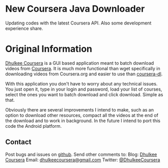 # New Coursera Java Downloader
Updating codes with the latest Coursera API. Also some development experience share.

# Original Information
[Dhulkee Coursera][1] is a GUI based application meant to batch download
videos from [Coursera][2]. It is much more functional than wget specifically
in downloading videos from Coursera.org and easier to use than [coursera-dl][3].

With this application you don't have to worry about any technical issues.
You just open it, type in your login and password, load your list of
courses, select the ones you want to batch download and click download.
Simple as that.

Obviously there are several improvements I intend to make, such as an option
to download other resources, compact all the videos at the end of the download
and to work in background. In the future I intend to port this code the 
Android platform.

## Contact

Post bugs and issues on [github][4]. Send other comments to:
Blog: [Dhulkee Coursera][1]
Email: dhulkeecoursera@gmail.com
Twitter: [@DhulkeeCoursera][5]

[1]: https://dhulkeecoursera.blogspot.com
[2]: https://www.coursera.org
[3]: https://github.com/coursera-dl/coursera
[4]: https://github.com/dhulke/DhulkeeCoursera/issues
[5]: https://twitter.com/DhulkeeCoursera

